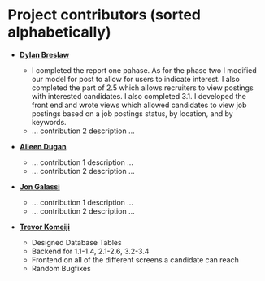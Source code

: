 Project contributors (sorted alphabetically)
============================================

* **[Dylan Breslaw](https://github.com/dbreslaw21)**

  * I completed the report one pahase. As for the phase two I modified our model for post to allow for users to indicate interest. I also completed the part of 2.5 which allows recruiters to view postings with interested candidates. I also completed 3.1. I developed the front end and wrote views which allowed candidates to view job postings based on a job postings status, by location, and by keywords.
  * ... contribution 2 description ...

* **[Aileen Dugan](https://github.com/aileendugan)**

  * ... contribution 1 description ...
  * ... contribution 2 description ...

* **[Jon Galassi](https://github.com/jgalassi1)**

  * ... contribution 1 description ...
  * ... contribution 2 description ...

* **[Trevor Komeiji](https://github.com/tkomeiji20)**

  * Designed Database Tables
  * Backend for 1.1-1.4, 2.1-2.6, 3.2-3.4
  * Frontend on all of the different screens a candidate can reach
  * Random Bugfixes
